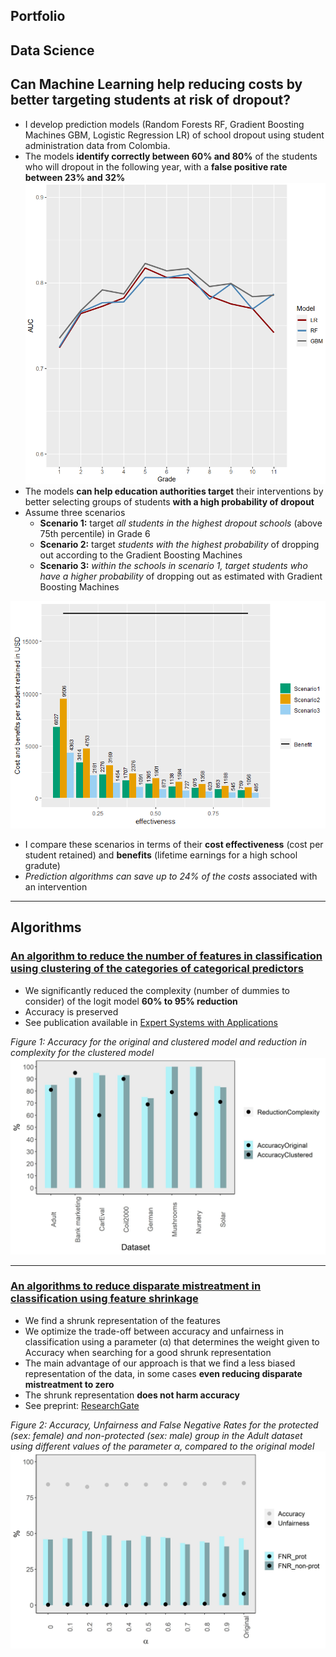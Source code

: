 ## Portfolio
## Data Science
## Can Machine Learning help reducing costs by better targeting students at risk of dropout?
- I develop prediction models (Random Forests RF, Gradient Boosting Machines GBM, Logistic Regression LR) of school dropout using student administration data from Colombia.
- The models **identify correctly between 60% and 80%** of the students who will dropout in the following year, with a **false positive rate between 23% and 32%**
  <img src="images/auc.PNG?raw=true"/> 
- The models **can help education authorities target** their interventions by better selecting groups of students **with a high probability of dropout**
- Assume three scenarios
  - **Scenario 1:** target _all students in the highest dropout schools_ (above 75th percentile) in Grade 6
  - **Scenario 2:** target _students with the highest probability_ of dropping out according to the Gradient Boosting Machines
  - **Scenario 3:** _within the schools in scenario 1, target students who have a higher probability_ of dropping out as estimated with Gradient Boosting Machines

<img src="images/color_blind.png?raw=true"/> 

- I compare these scenarios in terms of their **cost effectiveness** (cost per student retained) and **benefits** (lifetime earnings for a high school gradute)
- _Prediction algorithms can save up to 24% of the costs_ associated with an intervention

---
## Algorithms
### [An algorithm to reduce the number of features in classification using clustering of the categories of categorical predictors](https://marcelagalvisres.github.io/clustcat/)

- We significantly reduced the complexity (number of dummies to consider) of the logit model **60% to 95% reduction**
- Accuracy is preserved
- See publication available in [Expert Systems with Applications](https://doi.org/10.1016/j.eswa.2021.115245)


_Figure 1: Accuracy for the original and clustered model and reduction in complexity for the clustered model_
<img src="images/effect_clust.jpeg?raw=true"/>

---

### [An algorithms to reduce disparate mistreatment in classification using feature shrinkage](https://www.researchgate.net/publication/358614960_Improving_fairness_of_Generalized_Linear_Models_by_feature_shrinkage)

- We find a shrunk representation of the features 
- We optimize the trade-off between accuracy and unfairness in classification using a parameter (&alpha;) that determines the weight given to Accuracy when searching for a good shrunk representation
- The main advantage of our approach is that we find a less biased representation of the data, in some cases **even reducing disparate mistreatment to zero** 
- The shrunk representation **does not harm accuracy**
- See preprint: [ResearchGate](https://www.researchgate.net/publication/358614960_Improving_fairness_of_Generalized_Linear_Models_by_feature_shrinkage)

_Figure 2: Accuracy, Unfairness and False Negative Rates for the protected (sex: female) and non-protected (sex: male) group in the Adult dataset using different values of the parameter &alpha;, compared to the original model_
<img src="images/Adult_sex.jpeg?raw=true"/> 




